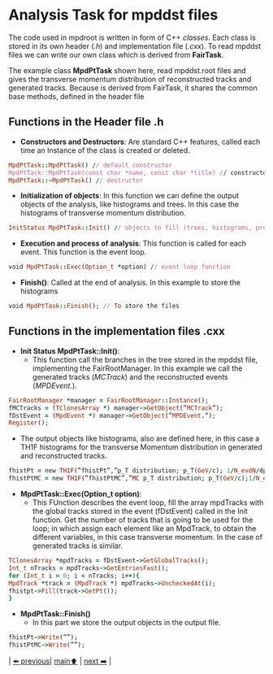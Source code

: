# Analysis Task for mpddst files

The code used in mpdroot is written in form of C++ *classes*. Each class is stored in its own header (*.h*) and implementation file (*.cxx*). To read mpddst files we can write our own class which is derived from **FairTask**.

The example class **MpdPtTask** shown here, read mpddst.root files and gives the transverse momentum distribution of reconstructed tracks and generated tracks. Because is derived from FairTask, it shares the common base methods, defined in the header file

## Functions in the Header file .h


- **Constructors and Destructors**: Are  standard C++ features, called each time an Instance of the class is created or deleted.

```ruby
MpdPtTask::MpdPtTask() // default constructor
MpdPtTask::MpdPtTask(const char *name, const char *title) // constructor with names
MpdPtTask::∼MpdPtTask() // destructor
```
- **Initialization of objects**: In this function we can define the output objects of the analysis, like histograms and trees. In this case the histograms of transverse momentum distribution.

```ruby
InitStatus MpdPtTask::Init() // objects to fill (trees, histograms, profiles, etc.)
```
- **Execution and process of analysis**: This function is called for each event. This function is the event loop. 

```ruby
void MpdPtTask::Exec(Option_t *option) // event loop function
```
- **Finish()**: Called at the end of analysis. In this example to store the histograms

```ruby
void MpdPtTask::Finish(); // To store the files
```

## Functions in the implementation files .cxx

-  **Init Status MpdPtTask::Init()**:
   - This function call the branches in the tree stored in the mpddst file, implementing the FairRootManager. In this example we call the generated tracks (*MCTrack*) and the reconstructed events (*MPDEvent.*). 

```ruby
FairRootManager *manager = FairRootManager::Instance();
fMCTracks = (TClonesArray *) manager->GetObject(”MCTrack”);
fDstEvent = (MpdEvent *) manager->GetObject(”MPDEvent.”);
Register();

```
   - The output objects like histograms, also are defined here, in this case a TH1F histograms for the transverse Momentum distribution in generated and reconstructed tracks.

```ruby
fhistPt = new TH1F(”fhistPt”,”p_T distribution; p_T(GeV/c); 1/N_evdN/dp_T”,400,0,10);
fhistPtMC = new TH1F(”fhistPtMC”,”MC p_T distribution; p_T(GeV/c);1/N_evdN/dp_T”,400,0,10);
```

- **MpdPtTask::Exec(Option_t option)**:
  - This FUnction describes the event loop, fill the array mpdTracks with the global tracks stored in the event (fDstEvent) called in the Init function. Get the number of tracks that is going to be used for the loop; in which assign each element like an MpdTrack, to obtain the different variables, in this case transverse momentum. In the case of generated tracks is similar. 

```ruby
TClonesArray *mpdTracks = fDstEvent->GetGlobalTracks(); 
Int_t nTracks = mpdTracks->GetEntriesFast();
for (Int_t i = 0; i < nTracks; i++){
MpdTrack *track = (MpdTrack *) mpdTracks->UncheckedAt(i);
fhistpt->Fill(track->GetPt());
}
```

- **MpdPtTask::Finish()**
  - In this part we store the output objects in the output file.

```ruby
fhistPt->Write(””);
fhistPtMC->Write(””);
```  


| [:arrow_left: previous](../simpleRead/minidst/README.md)| [main:arrow_up:](../README.md) | [next :arrow_right:](../minidstm/README.md) |

